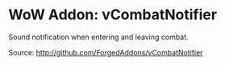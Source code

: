 WoW Addon: vCombatNotifier
========================

Sound notification when entering and leaving combat.

Source: http://github.com/ForgedAddons/vCombatNotifier
